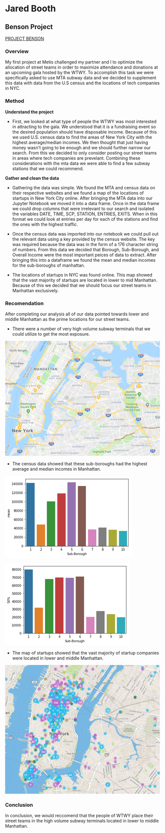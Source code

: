 # Jared Booth

## Benson Project

[PROJECT BENSON](https://github.com/Jzbooth/Booth_Metis/Project_1/README.md)

### Overview

My first project at Metis challenged my partner and I to optimize the allocation of street teams in order to maximize attendance and donations at an upcoming gala hosted by the WTWY.  To accomplish this task we were specifically asked to use MTA subway data and we decided to supplement this data with data from the U.S census and the locations of tech companies in NYC.

### Method

**Understand the project**
- First, we looked at what type of people the WTWY was most interested in attracting to the gala.  We understood that it is a fundraising event so the desired population should have disposable income.  Because of this we used U.S. census data to find the areas of New York City with the highest average/median incomes.  We then thought that just having money wasn't going to be enough and we should further narrow our search.  From this we decided to only consider posting our street teams in areas where tech companies are prevelant. Combining these considerations with the mta data we were able to find a few subway stations that we could recommend.

**Gather and clean the data**
- Gathering the data was simple.  We found the MTA and census data on their respective websites and we found a map of the locations of startups in New York City online. After bringing the MTA data into our Jupyter Notebook we moved it into a data frame.  Once in the data frame we could drop columns that were irrelevant to our search and isolated the variables DATE, TIME, SCP, STATION, ENTRIES, EXITS.  When in this format we could look at entries per day for each of the stations and find the ones with the highest traffic.

- Once the census data was imported into our notebook we could pull out the relevant data using a key provided by the census website.  The key was required because the data was in the form of a 176 character string of numbers.  From this data we decided that Borough, Sub-Borough, and Overall Income were the most important peices of data to extract.  After bringing this into a dataframe we found the mean and median incomes for the sub-boroughs of manhattan.  

- The locations of startups in NYC was found online.  This map showed that the vast majority of startups are located in lower to mid Manhattan.  Because of this we decided that we should focus our street teams in Manhattan exclusively.

### Recomendation

After completing our analysis all of our data pointed towards lower and middle Manhattan as the prime locations for our street teams.  

- There were a number of very high volume subway terminals that we could utilize to get the most exposure.

![MTA_map](/images/mta_map.tiff)

- The census data showed that these sub-boroughs had the highest average and median incomes in Manhattan.

![Mean graph](/images/mean_plt.png)       

![Median graph](/images/median_plt.png)

- The map of startups showed that the vast majority of startup companies were located in lower and middle Manhattan.

![Startup map](/images/nyc_startup_map.jpg)

### Conclusion

In conclusion, we would reccomend that the people of WTWY place their street teams in the high volume subway terminals located in lower to middle Manhattan.


